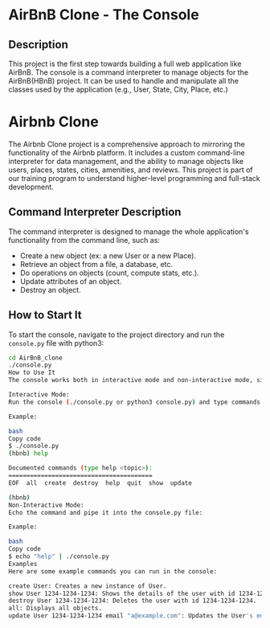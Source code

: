 # AirBnB Clone - The Console

## Description

This project is the first step towards building a full web application like AirBnB. The console is a command interpreter to manage objects for the AirBnB(HBnB) project. It can be used to handle and manipulate all the classes used by the application (e.g., User, State, City, Place, etc.)

# Airbnb Clone

The Airbnb Clone project is a comprehensive approach to mirroring the functionality of the Airbnb platform. It includes a custom command-line interpreter for data management, and the ability to manage objects like users, places, states, cities, amenities, and reviews. This project is part of our training program to understand higher-level programming and full-stack development.

## Command Interpreter Description

The command interpreter is designed to manage the whole application's functionality from the command line, such as:

- Create a new object (ex: a new User or a new Place).
- Retrieve an object from a file, a database, etc.
- Do operations on objects (count, compute stats, etc.).
- Update attributes of an object.
- Destroy an object.

## How to Start It

To start the console, navigate to the project directory and run the `console.py` file with python3:

```bash
cd AirBnB_clone
./console.py
How to Use It
The console works both in interactive mode and non-interactive mode, similar to a Unix shell.

Interactive Mode:
Run the console (./console.py or python3 console.py) and type commands directly into the prompt.

Example:

bash
Copy code
$ ./console.py
(hbnb) help

Documented commands (type help <topic>):
========================================
EOF  all  create  destroy  help  quit  show  update

(hbnb)
Non-Interactive Mode:
Echo the command and pipe it into the console.py file:

Example:

bash
Copy code
$ echo "help" | ./console.py
Examples
Here are some example commands you can run in the console:

create User: Creates a new instance of User.
show User 1234-1234-1234: Shows the details of the user with id 1234-1234-1234.
destroy User 1234-1234-1234: Deletes the user with id 1234-1234-1234.
all: Displays all objects.
update User 1234-1234-1234 email "a@example.com": Updates the User's email attribute.
                     
